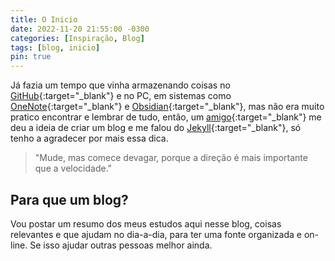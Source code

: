 ```yaml
---
title: O Inicio
date: 2022-11-20 21:55:00 -0300
categories: [Inspiração, Blog]
tags: [blog, inicio]
pin: true
---
```



Já fazia um tempo que vinha armazenando coisas no [GitHub](https://github.com/){:target="_blank"} e no PC, em sistemas como [OneNote](https://www.onenote.com){:target="_blank"} e [Obsidian](https://obsidian.md/){:target="_blank"}, mas não era muito pratico encontrar e lembrar de tudo, então, um [amigo](https://github.com/h41stur){:target="_blank"} me deu a ideia de criar um blog e me falou do [Jekyll](https://jekyllrb.com/){:target="_blank"}, só tenho a agradecer por mais essa dica.

> "Mude, mas comece devagar, porque a direção é mais importante que a velocidade."


## Para que um blog?

Vou postar um resumo dos meus estudos aqui nesse blog, coisas relevantes e que ajudam no dia-a-dia, para ter uma fonte organizada e on-line. Se isso ajudar outras pessoas melhor ainda.


